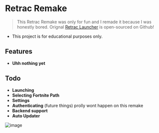 # Retrac Remake
> This Retrac Remake was only for fun and I remade it because I was honestly bored.
> Orignal [Retrac Launcher](https://github.com/retracfn/launcher) is open-sourced on Github!
- This project is for educational purposes only.

## Features
- **Uhh nothing yet**

## Todo
- **Launching**
- **Selecting Fortnite Path**
- **Settings**
- **Authenticating** (future things) prolly wont happen on this remake
- **Backend support**
- **Auto Updater**

![image](https://media.discordapp.net/attachments/853697541706350632/1238955594581409835/image-removebg-preview.png?ex=66412ad0&is=663fd950&hm=877d1f9b63f22fb96bb9ce31960b80bd7fc7546897de4655e26573ddbc6bdb70&=&format=webp&quality=lossless)
